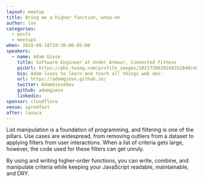 ```yaml
---
layout: meetup
title: Bring me a higher function, whoa-oh
author: lon
categories:
  - posts
  - meetups
when: 2018-09-18T19:30:00-05:00
speakers:
  - name: Adam Giese
    title: Software Engineer at Under Armour, Connected Fitness
    picUrl: https://pbs.twimg.com/profile_images/1021738628249251840/nQZVwfFg_400x400.jpg
    bio: Adam loves to learn and teach all things web dev.
    url: https://adamgiese.github.io/
    twitter: AdamGieseDev
    github: adamgiese
    linkedin:
sponsor: cloudflare
venue: spredfast
after: lavaca
---
```


List manipulation is a foundation of programming, and filtering is one of the pillars. Use cases are widespread, from removing outliers from a dataset to applying filters from user interactions. When a list of criteria gets large, however, the code used for these filters can get unruly.

By using and writing higher-order functions, you can write, combine, and manipulate criteria while keeping your JavaScript readable, maintainable, and DRY.
